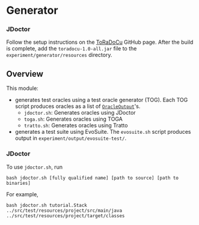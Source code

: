 # Generator

### JDoctor

Follow the setup instructions on the [ToRaDoCu](https://github.com/albertogoffi/toradocu) GitHub page. After the build is complete, add the `toradocu-1.0-all.jar` file to the `experiment/generator/resources` directory.

## Overview

This module:
 * generates test oracles using a test oracle generator (TOG).  Each TOG script produces oracles as a list of [`OracleOutput`](../src/main/java/OracleOutput.java)'s.
    - `jdoctor.sh`: Generates oracles using JDoctor
    - `toga.sh`: Generates oracles using TOGA
    - `tratto.sh`: Generates oracles using Tratto
 * generates a test suite using EvoSuite.  The `evosuite.sh` script produces output in `experiment/output/evosuite-test/`.


### JDoctor

To use `jdoctor.sh`, run

```shell
bash jdoctor.sh [fully qualified name] [path to source] [path to binaries]
```

For example,

```shell
bash jdoctor.sh tutorial.Stack ../src/test/resources/project/src/main/java ../src/test/resources/project/target/classes
```
